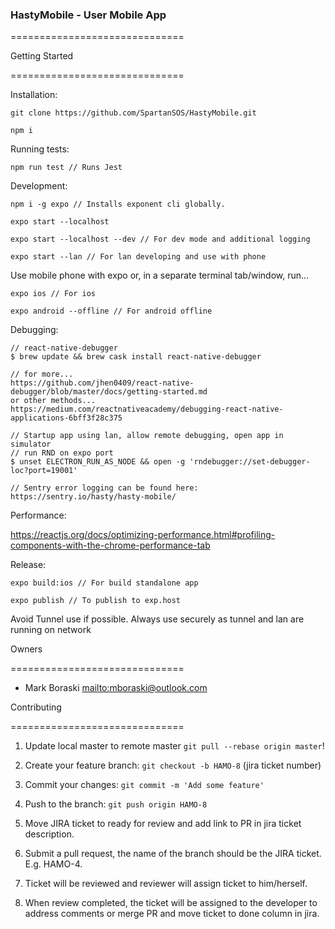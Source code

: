 ### HastyMobile - User Mobile App

==============================

Getting Started

==============================

Installation:

    git clone https://github.com/SpartanSOS/HastyMobile.git

    npm i

Running tests:

    npm run test // Runs Jest

Development:

    npm i -g expo // Installs exponent cli globally.

    expo start --localhost

    expo start --localhost --dev // For dev mode and additional logging

    expo start --lan // For lan developing and use with phone

Use mobile phone with expo or, in a separate terminal tab/window, run...

    expo ios // For ios

    expo android --offline // For android offline

Debugging:

    // react-native-debugger
    $ brew update && brew cask install react-native-debugger

    // for more...
    https://github.com/jhen0409/react-native-debugger/blob/master/docs/getting-started.md
    or other methods...
    https://medium.com/reactnativeacademy/debugging-react-native-applications-6bff3f28c375

    // Startup app using lan, allow remote debugging, open app in simulator
    // run RND on expo port
    $ unset ELECTRON_RUN_AS_NODE && open -g 'rndebugger://set-debugger-loc?port=19001'

    // Sentry error logging can be found here:
    https://sentry.io/hasty/hasty-mobile/

Performance:

https://reactjs.org/docs/optimizing-performance.html#profiling-components-with-the-chrome-performance-tab

Release:

    expo build:ios // For build standalone app

    expo publish // To publish to exp.host

Avoid Tunnel use if possible.
Always use securely as tunnel and lan are running on network

Owners

==============================

-   Mark Boraski <mailto:mboraski@outlook.com>

Contributing

==============================

1.  Update local master to remote master `git pull --rebase origin master`!

2.  Create your feature branch: `git checkout -b HAMO-8` (jira ticket number)

3.  Commit your changes: `git commit -m 'Add some feature'`

4.  Push to the branch: `git push origin HAMO-8`

5.  Move JIRA ticket to ready for review and add link to PR in jira ticket description.

6.  Submit a pull request, the name of the branch should be the JIRA ticket. E.g. HAMO-4.

7.  Ticket will be reviewed and reviewer will assign ticket to him/herself.

8.  When review completed, the ticket will be assigned to the developer to address comments or merge PR and move ticket to done column in jira.
